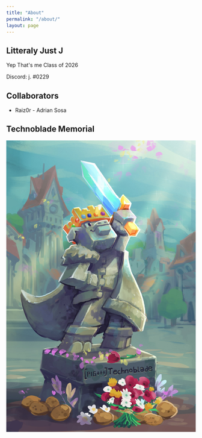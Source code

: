 ```yaml
---
title: "About"
permalink: "/about/"
layout: page
---
```


## Litteraly Just J



Yep That's me
Class of 2026

Discord: j. #0229


## Collaborators
* Raiz0r - Adrian Sosa
## Technoblade Memorial

![technoblade](/assets/FWi6mJWUIAArCEd.jpg)
